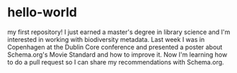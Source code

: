 # hello-world
my first repository!
I just earned a master's degree in library science and I'm interested in working with biodiversity metadata.
Last week I was in Copenhagen at the Dublin Core conference and presented a poster about Schema.org's Movie Standard and how to improve it.
Now I'm learning how to do a pull request so I can share my recommendations with Schema.org.
